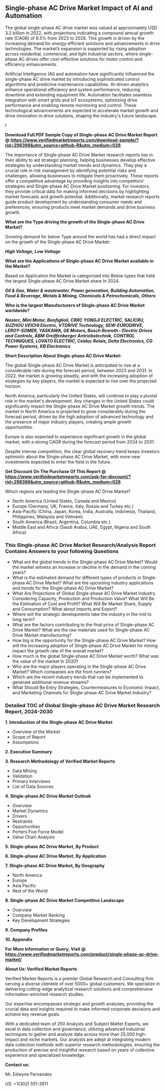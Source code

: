 <h2>Single-phase AC Drive Market Impact of AI and Automation</h2><p>The global single-phase AC drive market was valued at approximately USD 3.2 billion in 2022, with projections indicating a compound annual growth rate (CAGR) of 6.5% from 2023 to 2028. This growth is driven by the increasing demand for energy-efficient solutions and advancements in drive technologies. The market’s expansion is supported by rising adoption across residential, commercial, and light industrial sectors, where single-phase AC drives offer cost-effective solutions for motor control and efficiency enhancements.</p><p>Artificial Intelligence (AI) and automation have significantly influenced the single-phase AC drive market by introducing sophisticated control algorithms and predictive maintenance capabilities. AI-driven analytics enhance operational efficiency and system performance, reducing downtime and extending equipment life. Automation facilitates seamless integration with smart grids and IoT ecosystems, optimizing drive performance and enabling remote monitoring and control. These technological advancements are expected to accelerate market growth and drive innovation in drive solutions, shaping the industry's future landscape.</p>t</p><p id="" class=""><strong>Download Full PDF Sample Copy of SIngle-phase AC Drive Market Report @ <a href="https://www.verifiedmarketreports.com/download-sample/?rid=298398&utm_source=github-R&utm_medium=028" target="_blank">https://www.verifiedmarketreports.com/download-sample/?rid=298398&utm_source=github-R&utm_medium=028</a></strong></p><p>The importance of&nbsp;SIngle-phase AC Drive Market research reports lies in their ability to aid strategic planning, helping businesses develop effective strategies by understanding market trends and dynamics. They play a crucial role in risk management by identifying potential risks and challenges, allowing businesses to mitigate them proactively. These reports offer a competitive advantage by providing insights into competitors' strategies and SIngle-phase AC Drive Market positioning. For investors, they provide critical data for making informed decisions by highlighting market forecasts and growth potential. Additionally, market research reports guide product development by understanding consumer needs and preferences, ensuring products meet market demands and drive business growth.</p><p><strong>What are the&nbsp;Type driving the growth of the SIngle-phase AC Drive Market?</strong></p><p id="" class="">Growing demand for below Type around the world has had a direct impact on the growth of the SIngle-phase AC Drive Market:</p><em><strong>High Voltage, Low Voltage</strong></em></p><strong>What are the&nbsp;Applications&nbsp;of SIngle-phase AC Drive Market available in the Market?</strong></p><p id="" class="">Based on Application the Market is categorized into Below types that held the largest SIngle-phase AC Drive Market share In 2024.</p><em><strong>Oil & Gas, Water & wastewater, Power generation, Building Automation, Food & Beverage, Metals & Mining, Chemicals & Petrochemicals, Others</strong></em></p><strong>Who is the largest Manufacturers of SIngle-phase AC Drive Market worldwide?</strong></p><p><em><strong>Nastec, Mini Motor, Bonfiglioli, CRRC YONGJI ELECTRIC, SALICRU, SUZHOU VEICHI Electric, VTDRIVE Technology, SEW-EURODRIVE, LEROY-SOMER, YASKAWA, GE Motors, Bosch Rexroth - Electric Drives and Controls, ABM Greiffenberger Antriebstechnik, CONTROL TECHNIQUES, LOVATO ELECTRIC, Celduc Relais, Delta Electronics, CG Power Systems, KB Electronics</strong></em></p><p id="" class=""><strong>Short Description About SIngle-phase AC Drive Market:</strong></p><p>The global SIngle-phase AC Drive Market is anticipated to rise at a considerable rate during the forecast period, between 2023 and 2031. In 2022, the market is growing steadily, and with the increasing adoption of strategies by key players, the market is expected to rise over the projected horizon.</p><p>North America, particularly the United States, will continue to play a pivotal role in the market's development. Any changes in the United States could significantly impact the SIngle-phase AC Drive Market growth trends. The market in North America is projected to grow considerably during the forecast period, driven by the high adoption of advanced technology and the presence of major industry players, creating ample growth opportunities.</p><p>Europe is also expected to experience significant growth in the global market, with a strong CAGR during the forecast period from 2024 to 2031.</p><p>Despite intense competition, the clear global recovery trend keeps investors optimistic about the SIngle-phase AC Drive Market, with more new investments expected to enter the field in the future.</p><p id="" class=""><strong>Get Discount On The Purchase Of This Report @ <a href="https://www.verifiedmarketreports.com/ask-for-discount/?rid=298398&utm_source=github-R&utm_medium=028" target="_blank">https://www.verifiedmarketreports.com/ask-for-discount/?rid=298398&utm_source=github-R&utm_medium=028</a></strong></p>Which regions are leading the SIngle-phase AC Drive Market?</p><ul><li>North America (United States, Canada and Mexico)</li><li>Europe (Germany, UK, France, Italy, Russia and Turkey etc.)</li><li>Asia-Pacific (China, Japan, Korea, India, Australia, Indonesia, Thailand, Philippines, Malaysia and Vietnam)</li><li>South America (Brazil, Argentina, Columbia etc.)</li><li>Middle East and Africa (Saudi Arabia, UAE, Egypt, Nigeria and South Africa)</li></ul><h3 id="" class="">This SIngle-phase AC Drive Market Research/Analysis Report Contains Answers to your following Questions</h3><ul><li>What are the global trends in the SIngle-phase AC Drive Market? Would the market witness an increase or decline in the demand in the coming years?</li><li>What is the estimated demand for different types of products in SIngle-phase AC Drive Market? What are the upcoming industry applications and trends for the SIngle-phase AC Drive Market?</li><li>What Are Projections of Global SIngle-phase AC Drive Market Industry Considering Capacity, Production and Production Value? What Will Be the Estimation of Cost and Profit? What Will Be Market Share, Supply and Consumption? What about imports and Export?</li><li>Where will the strategic developments take the industry in the mid to long-term?</li><li>What are the factors contributing to the final price of SIngle-phase AC Drive Market? What are the raw materials used for SIngle-phase AC Drive Market manufacturing?</li><li>How big is the opportunity for the SIngle-phase AC Drive Market? How will the increasing adoption of SIngle-phase AC Drive Market for mining impact the growth rate of the overall market?</li><li>How much is the global SIngle-phase AC Drive Market worth? What was the value of the market In 2020?</li><li>Who are the major players operating in the SIngle-phase AC Drive Market? Which companies are the front runners?</li><li>Which are the recent industry trends that can be implemented to generate additional revenue streams?</li><li>What Should Be Entry Strategies, Countermeasures to Economic Impact, and Marketing Channels for SIngle-phase AC Drive Market Industry?</li></ul><h3 id="" class="">Detailed TOC of Global SIngle-phase AC Drive Market Research Report, 2024-2030</h3><p id="" class=""><strong>1. Introduction of the SIngle-phase AC Drive Market</strong></p><ul><li>Overview of the Market</li><li>Scope of Report</li><li>Assumptions</li></ul><p id="" class=""><strong>2. Executive Summary</strong></p><p id="" class=""><strong>3. Research Methodology of Verified Market Reports</strong></p><ul><li>Data Mining</li><li>Validation</li><li>Primary Interviews</li><li>List of Data Sources</li></ul><p id="" class=""><strong>4. SIngle-phase AC Drive Market Outlook</strong></p><ul><li>Overview</li><li>Market Dynamics</li><li>Drivers</li><li>Restraints</li><li>Opportunities</li><li>Porters Five Force Model</li><li>Value Chain Analysis</li></ul><p id="" class=""><strong>5. SIngle-phase AC Drive Market, By Product</strong></p><p id="" class=""><strong>6. SIngle-phase AC Drive Market, By Application</strong></p><p id="" class=""><strong>7. SIngle-phase AC Drive Market, By Geography</strong></p><ul><li>North America</li><li>Europe</li><li>Asia Pacific</li><li>Rest of the World</li></ul><p id="" class=""><strong>8. SIngle-phase AC Drive Market Competitive Landscape</strong></p><ul><li>Overview</li><li>Company Market Ranking</li><li>Key Development Strategies</li></ul><p id="" class=""><strong>9. Company Profiles</strong></p><p id="" class=""><strong>10. Appendix</strong></p><p id="" class=""><strong>For More Information or Query, Visit @ <a href="https://www.verifiedmarketreports.com/product/single-phase-ac-drive-market/" target="_blank">https://www.verifiedmarketreports.com/product/single-phase-ac-drive-market/</a></strong></p><p id="" class=""><strong>About Us: Verified Market Reports</strong></p><p id="" class="">Verified Market Reports is a premier Global Research and Consulting firm serving a diverse clientele of over 5000+ global customers. We specialize in delivering cutting-edge analytical research solutions and comprehensive information-enriched research studies.</p><p id="" class="">Our expertise encompasses strategic and growth analyses, providing the crucial data and insights required to make informed corporate decisions and achieve key revenue goals.</p><p id="" class="">With a dedicated team of 250 Analysts and Subject Matter Experts, we excel in data collection and governance, utilizing advanced industrial techniques to gather and analyze data across more than 25,000 high-impact and niche markets. Our analysts are adept at integrating modern data collection methods with superior research methodologies, ensuring the production of precise and insightful research based on years of collective experience and specialized knowledge.</p><p id="" class=""><strong>Contact us:</strong></p><p id="" class="">Mr. Edwyne Fernandes</p><p id="" class="">US: +1(302) 551-2611</p>
